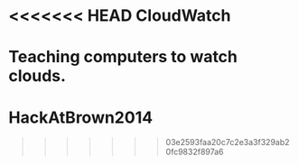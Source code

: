 <<<<<<< HEAD
CloudWatch
===============

Teaching computers to watch clouds. 
=======
HackAtBrown2014
===============
>>>>>>> 03e2593faa20c7c2e3a3f329ab20fc9832f897a6
